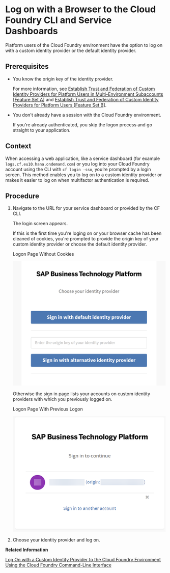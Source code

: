 <!-- loio7eb094334422418f8909647699fea598 -->

# Log on with a Browser to the Cloud Foundry CLI and Service Dashboards

Platform users of the Cloud Foundry environment have the option to log on with a custom identity provider or the default identity provider.



<a name="loio7eb094334422418f8909647699fea598__prereq_dy3_3f1_pqb"/>

## Prerequisites

-   You know the origin key of the identity provider.

    For more information, see [Establish Trust and Federation of Custom Identity Providers for Platform Users in Multi-Environment Subaccounts \[Feature Set A\]](establish-trust-and-federation-of-custom-identity-providers-for-platform-users-in-multi-8600afb.md) and [Establish Trust and Federation of Custom Identity Providers for Platform Users \[Feature Set B\]](establish-trust-and-federation-of-custom-identity-providers-for-platform-users-feature-c368984.md).

-   You don't already have a session with the Cloud Foundry environment.

    If you're already authenticated, you skip the logon process and go straight to your application.




## Context

When accessing a web application, like a service dashboard \(for example `logs.cf.eu10.hana.ondemand.com`\) or you log into your Cloud Foundry account using the CLI with `cf login -sso`, you’re prompted by a login screen. This method enables you to log on to a custom identity provider or makes it easier to log on when multifactor authentication is required.



## Procedure

1.  Navigate to the URL for your service dashboard or provided by the CF CLI.

    The login screen appears.

    If this is the first time you're loging on or your browser cache has been cleaned of cookies, you're prompted to provide the origin key of your custom identity provider or choose the default identity provider.

       
      
    <a name="loio7eb094334422418f8909647699fea598__fig_krk_rg1_pqb"/>Logon Page Without Cookies

     ![](images/Logon_page_for_CF_platform_3ee6653.png "Logon Page Without Cookies") 

    Otherwise the sign in page lists your accounts on custom identity providers with which you previously logged on.

       
      
    <a name="loio7eb094334422418f8909647699fea598__fig_k45_gbb_d5b"/>Logon Page With Previous Logon

     ![](images/BTP_login_with_cookies_c0319a7.png "Logon Page With Previous Logon") 

2.  Choose your identity provider and log on.


**Related Information**  


[Log On with a Custom Identity Provider to the Cloud Foundry Environment Using the Cloud Foundry Command-Line Interface](log-on-with-a-custom-identity-provider-to-the-cloud-foundry-environment-using-the-cloud-d477618.md "Learn how to use different methods to log on to Cloud Foundry using a custom identity provider (IdP).")

